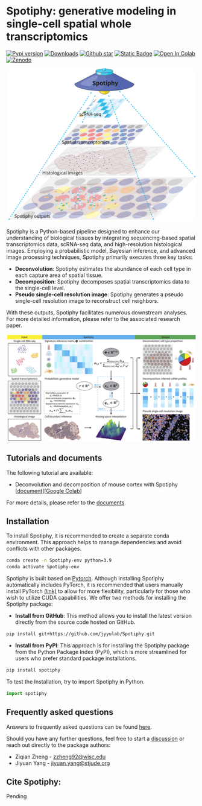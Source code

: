 # Spotiphy: generative modeling in single-cell spatial whole transcriptomics

[![Pypi version](https://img.shields.io/pypi/v/spotiphy)](https://pypi.org/project/spotiphy/)
[![Downloads](https://static.pepy.tech/badge/spotiphy)](https://pepy.tech/project/spotiphy)
[![Github star](https://img.shields.io/github/stars/jyyulab/Spotiphy)](https://github.com/jyyulab/Spotiphy/stargazers)
[![Static Badge](https://img.shields.io/badge/Document-Latest-green)](https://jyyulab.github.io/Spotiphy)
[![Open In Colab](https://colab.research.google.com/assets/colab-badge.svg)](https://colab.research.google.com/github/jyyulab/Spotiphy/blob/main/tutorials/Spotiphy_tutorial_1.ipynb)
[![Zenodo](https://img.shields.io/badge/data_download-Zenodo?logo=Zenodo&labelColor=ffcc6d&color=b28e4c)](https://zenodo.org/records/10520022)

![Spotiphy_cover](https://github.com/jyyulab/Spotiphy/blob/9a16882511aef6e0e7db9154f0d9f59a2c567c6f/figures/cover.png)

Spotiphy is a Python-based pipeline designed to enhance our understanding of biological tissues by integrating sequencing-based spatial transcriptomics data, scRNA-seq data, and high-resolution histological images. Employing a probabilistic model, Bayesian inference, and advanced image processing techniques, Spotiphy primarily executes three key tasks:
- **Deconvolution**: Spotiphy estimates the abundance of each cell type in each capture area of spatial tissue.
- **Decomposition**: Spotiphy decomposes spatial transcriptomics data to the single-cell level.
- **Pseudo single-cell resolution image**: Spotiphy generates a pseudo single-cell resolution image to reconstruct cell neighbors.

With these outputs, Spotiphy facilitates numerous downstream analyses. For more detailed information, please refer to the associated research paper.

![Spotiphy_overview](https://github.com/jyyulab/Spotiphy/blob/d62e05cb677ef6177acbda660b029ee0de1e82b3/figures/Spotiphy_overview.png)

## Tutorials and documents

The following tutorial are available:

+ Deconvolution and decomposition of mouse cortex with Spotiphy [[document](https://colab.research.google.com/github/jyyulab/Spotiphy/blob/main/tutorials/Spotiphy_tutorial_1.ipynb)][[Google Colab](https://colab.research.google.com/github/jyyulab/Spotiphy/blob/main/tutorials/Spotiphy_tutorial_1.ipynb)]


For more details, please refer to the [documents](https://jyyulab.github.io/Spotiphy).

## Installation

[//]: # (### Requirements)
[//]: # (+ Linux/UNIX/Windows system)
[//]: # (+ Python >= 3.9)
[//]: # (+ pytorch == 1.7.1)

To install Spotiphy, it is recommended to create a separate conda environment. This approach helps to manage 
dependencies and avoid conflicts with other packages.
```bash
conda create -n Spotiphy-env python=3.9
conda activate Spotiphy-env
```

Spotiphy is built based on [Pytorch](https://pytorch.org/). Although installing Spotiphy automatically includes PyTorch,
it is recommended that users manually install PyTorch [(link)](https://pytorch.org/get-started/locally/) to allow for 
more flexibility, particularly for those who wish to utilize CUDA capabilities.
We offer two methods for installing the Spotiphy package:
+ **Install from GitHub**: This method allows you to install the latest version directly from the source code hosted on 
GitHub.
```bash
pip install git+https://github.com/jyyulab/Spotiphy.git
```
+ **Install from PyPI**: This approach is for installing the Spotiphy package from the Python Package Index 
(PyPI), which is more streamlined for users who prefer standard package installations.
```bash
pip install spotiphy
```

To test the Installation, try to import Spotiphy in Python.
```Python
import spotiphy
```


## Frequently asked questions
Answers to frequently asked questions can be found [here](https://jyyulab.github.io/Spotiphy/questions.html).

Should you have any further questions, feel free to start a [discussion](https://github.com/jyyulab/Spotiphy/discussions) or reach out directly to the package authors:
+ Ziqian Zheng - [zzheng92@wisc.edu](mailto:zzheng92@wisc.edu)
+ Jiyuan Yang - [jiyuan.yang@stjude.org](mailto:jiyuan.yang@stjude.org)


## Cite Spotiphy:

Pending
